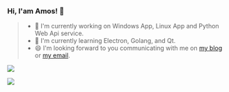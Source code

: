 ### Hi, I'am Amos! 👋

> - 🌱 I'm currently working on Windows App, Linux App and Python Web Api service.
> - 🦉 I'm currently learning Electron, Golang, and Qt.
> - 😄 I'm looking forward to you communicating with me on [my blog](https://blog.amoswu.cn) or [my email](code@amoswu.cn).

![](https://visitor-badge.glitch.me/badge?page_id=Amoswuuuu)

<img align="left" src="https://github-readme-stats.vercel.app/api?username=Amoswuuuu&hide=prs&show_icons=true" />

